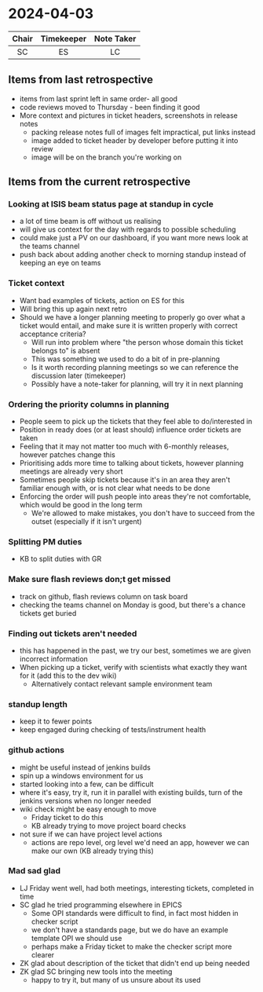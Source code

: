 # 2024-04-03

| Chair        | Timekeeper  | Note Taker   |
| :--------:   | :---------: | :----------: |
| SC           | ES          | LC           |

## Items from last retrospective
- items from last sprint left in same order- all good
- code reviews moved to Thursday - been finding it good
- More context and pictures in ticket headers, screenshots in release notes
  - packing release notes full of images felt impractical, put links instead
  - image added to ticket header by developer before putting it into review
  - image will be on the branch you're working on

## Items from the current retrospective

### Looking at ISIS beam status page at standup in cycle
- a lot of time beam is off without us realising
- will give us context for the day with regards to possible scheduling
- could make just a PV on our dashboard, if you want more news look at the teams channel
- push back about adding another check to morning standup instead of keeping an eye on teams

### Ticket context
- Want bad examples of tickets, action on ES for this
- Will bring this up again next retro
- Should we have a longer planning meeting to properly go over what a ticket would entail, and make sure it is written properly with correct acceptance criteria?
  - Will run into problem where "the person whose domain this ticket belongs to" is absent
  - This was something we used to do a bit of in pre-planning
  - Is it worth recording planning meetings so we can reference the discussion later (timekeeper)
  - Possibly have a note-taker for planning, will try it in next planning 

### Ordering the priority columns in planning
- People seem to pick up the tickets that they feel able to do/interested in
- Position in ready does (or at least should) influence order tickets are taken
- Feeling that it may not matter too much with 6-monthly releases, however patches change this
- Prioritising adds more time to talking about tickets, however planning meetings are already very short
- Sometimes people skip tickets because it's in an area they aren't familiar enough with, or is not clear what needs to be done
- Enforcing the order will push people into areas they're not comfortable, which would be good in the long term
  - We're allowed to make mistakes, you don't have to succeed from the outset (especially if it isn't urgent)

### Splitting PM duties
- KB to split duties with GR

### Make sure flash reviews don;t get missed
- track on github, flash reviews column on task board
- checking the teams channel on Monday is good, but there's a chance tickets get buried

### Finding out tickets aren't needed
- this has happened in the past, we try our best, sometimes we are given incorrect information
- When picking up a ticket, verify with scientists what exactly they want for it (add this to the dev wiki)
  - Alternatively contact relevant sample environment team

### standup length
- keep it to fewer points
- keep engaged during checking of tests/instrument health

### github actions
- might be useful instead of jenkins builds
- spin up a windows environment for us
- started looking into a few, can be difficult
- where it's easy, try it, run it in parallel with existing builds, turn of the jenkins versions when no longer needed
- wiki check might be easy enough to move
  - Friday ticket to do this
  - KB already trying to move project board checks
- not sure if we can have project level actions
  - actions are repo level, org level we'd need an app, however we can make our own (KB already trying this)

### Mad sad glad
- LJ Friday went well, had both meetings, interesting tickets, completed in time
- SC glad he tried programming elsewhere in EPICS
  - Some OPI standards were difficult to find, in fact most hidden in checker script
  - we don't have a standards page, but we do have an example template OPI we should use
  - perhaps make a Friday ticket to make the checker script more clearer
- ZK glad about description of the ticket that didn't end up being needed
- ZK glad SC bringing new tools into the meeting
  - happy to try it, but many of us unsure about its used
